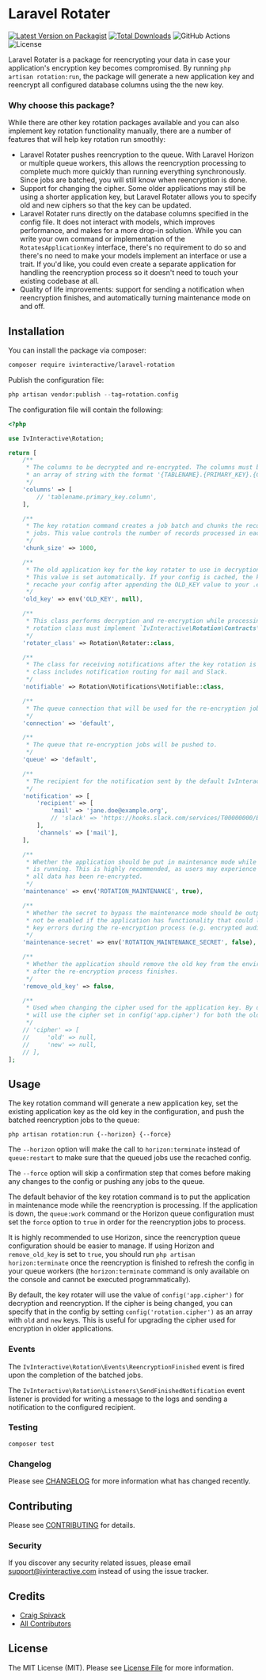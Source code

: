 # Laravel Rotater

[![Latest Version on Packagist](https://img.shields.io/packagist/v/ivinteractive/laravel-rotation.svg)](https://packagist.org/packages/ivinteractive/laravel-rotation)
[![Total Downloads](https://img.shields.io/packagist/dt/ivinteractive/laravel-rotation.svg)](https://packagist.org/packages/ivinteractive/laravel-rotation)
![GitHub Actions](https://github.com/ivinteractive/laravel-rotation/actions/workflows/tests.yml/badge.svg)
![License](https://img.shields.io/packagist/l/ivinteractive/laravel-rotation)

Laravel Rotater is a package for reencrypting your data in case your application's encryption key becomes compromised. By running `php artisan rotation:run`, the package will generate a new application key and reencrypt all configured database columns using the the new key.

### Why choose this package?

While there are other key rotation packages available and you can also implement key rotation functionality manually, there are a number of features that will help key rotation run smoothly:

- Laravel Rotater pushes reencryption to the queue. With Laravel Horizon or multiple queue workers, this allows the reencryption processing to complete much more quickly than running everything synchronously. Since jobs are batched, you will still know when reencryption is done.
- Support for changing the cipher. Some older applications may still be using a shorter application key, but Laravel Rotater allows you to specify old and new ciphers so that the key can be updated.
- Laravel Rotater runs directly on the database columns specified in the config file. It does not interact with models, which improves performance, and makes for a more drop-in solution. While you can write your own command or implementation of the `RotatesApplicationKey` interface, there's no requirement to do so and there's no need to make your models implement an interface or use a trait. If you'd like, you could even create a separate application for handling the reencryption process so it doesn't need to touch your existing codebase at all.
- Quality of life improvements: support for sending a notification when reencryption finishes, and automatically turning maintenance mode on and off.

## Installation

You can install the package via composer:

```bash
composer require ivinteractive/laravel-rotation
```

Publish the configuration file:

```php
php artisan vendor:publish --tag=rotation.config
```

The configuration file will contain the following:

```php
<?php

use IvInteractive\Rotation;

return [
    /**
     * The columns to be decrypted and re-encrypted. The columns must be
     * an array of string with the format '{TABLENAME}.{PRIMARY_KEY}.{COLUMN_NAME}'.
     */
    'columns' => [
        // 'tablename.primary_key.column',
    ],

    /**
     * The key rotation command creates a job batch and chunks the records into separate
     * jobs. This value controls the number of records processed in each job.
     */
    'chunk_size' => 1000,

    /**
     * The old application key for the key rotater to use in decryption of old encrypted values.
     * This value is set automatically. If your config is cached, the key rotation command will
     * recache your config after appending the OLD_KEY value to your .env file.
     */
    'old_key' => env('OLD_KEY', null),

    /**
     * This class performs decryption and re-encryption while processing records. A valid
     * rotation class must implement `IvInteractive\Rotation\Contracts\RotatesApplicationKey`.
     */
    'rotater_class' => Rotation\Rotater::class,

    /**
     * The class for receiving notifications after the key rotation is completed. The base
     * class includes notification routing for mail and Slack.
     */
    'notifiable' => Rotation\Notifications\Notifiable::class,

    /**
     * The queue connection that will be used for the re-encryption jobs.
     */
    'connection' => 'default',

    /**
     * The queue that re-encryption jobs will be pushed to.
     */
    'queue' => 'default',

    /**
     * The recipient for the notification sent by the default IvInteractive\Rotation|Rotater class.
     */
    'notification' => [
        'recipient' => [
            'mail' => 'jane.doe@example.org',
            // 'slack' => 'https://hooks.slack.com/services/T00000000/B00000000/XXXXXXXXXXXXXXXXXXXXXXXX',
        ],
        'channels' => ['mail'],
    ],

    /**
     * Whether the application should be put in maintenance mode while the re-encryption
     * is running. This is highly recommended, as users may experience errors before
     * all data has been re-encrypted.
     */
    'maintenance' => env('ROTATION_MAINTENANCE', true),

    /**
     * Whether the secret to bypass the maintenance mode should be output. This should
     * not be enabled if the application has functionality that could lead to invalid
     * key errors during the re-encryption process (e.g. encrypted audit logs).
     */
    'maintenance-secret' => env('ROTATION_MAINTENANCE_SECRET', false),

    /**
     * Whether the application should remove the old key from the environment file
     * after the re-encryption process finishes.
     */
    'remove_old_key' => false,

    /**
     * Used when changing the cipher used for the application key. By default, the rotater
     * will use the cipher set in config('app.cipher') for both the old and new keys.
     */
    // 'cipher' => [
    //     'old' => null,
    //     'new' => null,
    // ],
];
```

## Usage

The key rotation command will generate a new application key, set the existing application key as the old key in the configuration, and push the batched reencryption jobs to the queue:
```
php artisan rotation:run {--horizon} {--force}
```
The `--horizon` option will make the call to `horizon:terminate` instead of `queue:restart` to make sure that the queued jobs use the recached config.

The `--force` option will skip a confirmation step that comes before making any changes to the config or pushing any jobs to the queue.

The default behavior of the key rotation command is to put the application in maintenance mode while the reencryption is processing. If the application is down, the `queue:work` command or the Horizon queue configuration must set the `force` option to `true` in order for the reencryption jobs to process.

It is highly recommended to use Horizon, since the reencryption queue configuration should be easier to manage. If using Horizon and `remove_old_key` is set to `true`, you should run `php artisan horizon:terminate` once the reencryption is finished to refresh the config in your queue workers (the `horizon:terminate` command is only available on the console and cannot be executed programmatically).

By default, the key rotater will use the value of `config('app.cipher')` for decryption and reencryption. If the cipher is being changed, you can specify that in the config by setting `config('rotation.cipher')` as an array with `old` and `new` keys. This is useful for upgrading the cipher used for encryption in older applications.

### Events

The `IvInteractive\Rotation\Events\ReencryptionFinished` event is fired upon the completion of the batched jobs.

The `IvInteractive\Rotation\Listeners\SendFinishedNotification` event listener is provided for writing a message to the logs and sending a notification to the configured recipient.

### Testing

```
composer test
```

### Changelog

Please see [CHANGELOG](CHANGELOG.md) for more information what has changed recently.

## Contributing

Please see [CONTRIBUTING](CONTRIBUTING.md) for details.

### Security

If you discover any security related issues, please email support@ivinteractive.com instead of using the issue tracker.

## Credits

-   [Craig Spivack](https://github.com/ivinteractive)
-   [All Contributors](../../contributors)

## License

The MIT License (MIT). Please see [License File](LICENSE.md) for more information.
